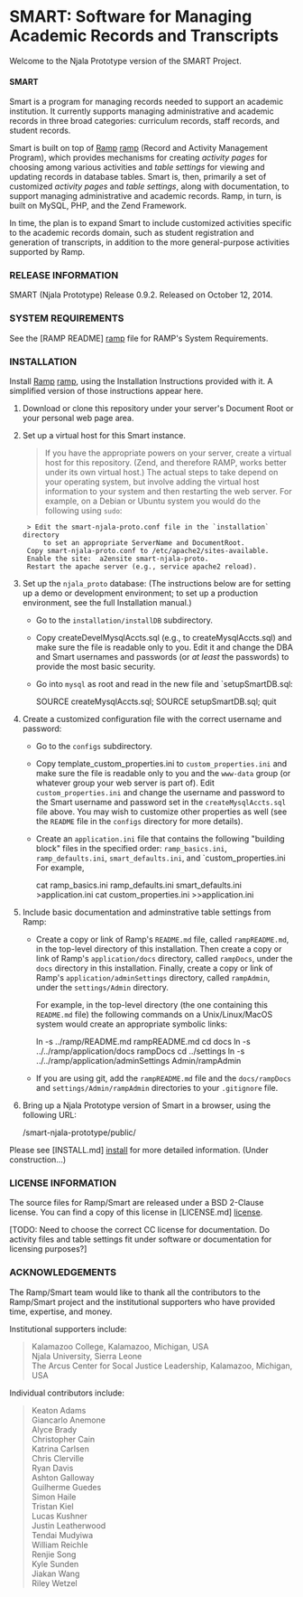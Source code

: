 # SMART: Software for Managing Academic Records and Transcripts #

Welcome to the Njala Prototype version of the SMART Project.

#### SMART ####

Smart is a program for managing records needed to support an academic
institution.  It currently supports managing administrative and
academic records in three broad categories: curriculum records,
staff records, and student records.

Smart is built on top of [Ramp] [ramp] (Record and Activity Management
Program), which provides mechanisms for creating _activity pages_
for choosing among various activities and _table settings_ for
viewing and updating records in database tables.  Smart is, then,
primarily a set of customized _activity pages_ and _table settings_,
along with documentation, to support managing administrative and
academic records.
Ramp, in turn, is built on MySQL, PHP, and the Zend Framework.

In time, the plan is to expand Smart to include customized activities
specific to the academic records domain, such as student registration
and generation of transcripts, in addition to the more
general-purpose activities supported by Ramp.


### RELEASE INFORMATION ###

SMART (Njala Prototype) Release 0.9.2.
Released on October 12, 2014.

### SYSTEM REQUIREMENTS ###

See the [RAMP README] [ramp] file for RAMP's System Requirements.

### INSTALLATION ###

Install [Ramp] [ramp], using the Installation Instructions provided with it.
A simplified version of those instructions appear here.

1. Download or clone this repository under your server's Document Root or
your personal web page area.

1. Set up a virtual host for this Smart instance.

    > If you have the appropriate powers on your server, create a virtual host
    for this repository.  (Zend, and therefore RAMP, works better under its
    own virtual host.)  The actual steps to take depend on your operating
    system, but involve adding the virtual host information to your system
    and then restarting the web server.  For example, on a Debian or Ubuntu
    system you would do the following using `sudo`:

        > Edit the smart-njala-proto.conf file in the `installation` directory
            to set an appropriate ServerName and DocumentRoot.  
        Copy smart-njala-proto.conf to /etc/apache2/sites-available.  
        Enable the site:  a2ensite smart-njala-proto.  
        Restart the apache server (e.g., service apache2 reload).  

1. Set up the `njala_proto` database:  (The instructions below are for
setting up a demo or development environment; to set up a production
environment, see the full Installation manual.)

    - Go to the `installation/installDB` subdirectory.
    - Copy createDevelMysqlAccts.sql (e.g., to createMysqlAccts.sql) and
      make sure the file is readable only to you.  Edit it and change the
      DBA and Smart usernames and passwords (or _at least_ the passwords) to
      provide the most basic security.
    - Go into `mysql` as root and read in the new file and `setupSmartDB.sql:

        SOURCE createMysqlAccts.sql;
        SOURCE setupSmartDB.sql;
        quit

1. Create a customized configuration file with the correct username and
password:

    - Go to the `configs` subdirectory.
    - Copy template_custom_properties.ini to `custom_properties.ini` and
      make sure
      the file is readable only to you and the `www-data` group (or whatever
      group your web server is part of).  Edit `custom_properties.ini` and
      change the username and password to the Smart username and password
      set in the `createMysqlAccts.sql` file above.  You may wish to
      customize other properties as well (see the `README` file in the
      `configs` directory for more details).
    - Create an `application.ini` file that contains the following "building
      block" files in the specified order:
        `ramp_basics.ini`, `ramp_defaults.ini`, `smart_defaults.ini`, and
        `custom_properties.ini
      For example,

        cat ramp_basics.ini ramp_defaults.ini smart_defaults.ini >application.ini
        cat custom_properties.ini >>application.ini

1. Include basic documentation and adminstrative table settings from Ramp:

    - Create a copy or link of Ramp's `README.md` file, called
      `rampREADME.md`, in the top-level directory of this installation.
      Then create a copy or link of Ramp's `application/docs` directory,
      called `rampDocs`, under the `docs` directory in this installation.
      Finally, create a copy or link of Ramp's `application/adminSettings`
      directory, called `rampAdmin`, under the `settings/Admin` directory.

      For example, in the top-level directory (the one containing this
      `README.md` file) the following commands on a Unix/Linux/MacOS
      system would create an appropriate symbolic links:

        ln -s ../ramp/README.md rampREADME.md
        cd docs
        ln -s ../../ramp/application/docs rampDocs
        cd ../settings
        ln -s ../../ramp/application/adminSettings Admin/rampAdmin

    - If you are using git, add the `rampREADME.md` file and the
      `docs/rampDocs` and `settings/Admin/rampAdmin` directories to
      your `.gitignore` file.

1. Bring up a Njala Prototype version of Smart in a browser, using the
following URL:

    /smart-njala-prototype/public/

Please see [INSTALL.md] [install] for more detailed information.  (Under construction...)

<h3 id="LICENSE"> LICENSE INFORMATION </h3>

The source files for Ramp/Smart are released under a BSD 2-Clause license.
You can find a copy of this license in [LICENSE.md] [license].

[TODO: Need to choose the correct CC license for documentation.  Do
activity files and table settings fit under software or documentation
for licensing purposes?]

### ACKNOWLEDGEMENTS ###

The Ramp/Smart team would like to thank all the contributors to the
Ramp/Smart project and the institutional supporters who have provided
time, expertise, and money.

Institutional supporters include:

>   Kalamazoo College, Kalamazoo, Michigan, USA  
>   Njala University, Sierra Leone  
>   The Arcus Center for Socal Justice Leadership, Kalamazoo, Michigan, USA  

Individual contributors include:

>   Keaton Adams  
>   Giancarlo Anemone  
>   Alyce Brady  
>   Christopher Cain  
>   Katrina Carlsen  
>   Chris Clerville  
>   Ryan Davis  
>   Ashton Galloway  
>   Guilherme Guedes  
>   Simon Haile  
>   Tristan Kiel  
>   Lucas Kushner  
>   Justin Leatherwood  
>   Tendai Mudyiwa  
>   William Reichle  
>   Renjie Song  
>   Kyle Sunden  
>   Jiakan Wang  
>   Riley Wetzel  

[license-section]: #LICENSE
[ramp]: https://github.com/AlyceBrady/ramp/
[install]: /INSTALL.md
[license]:  /LICENSE.md

